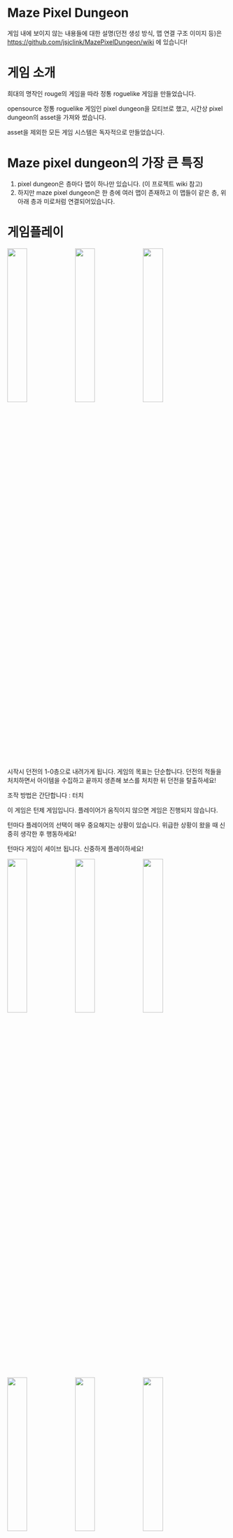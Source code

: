 # Maze Pixel Dungeon

게임 내에 보이지 않는 내용들에 대한 설명(던전 생성 방식, 맵 연결 구조 이미지 등)은
https://github.com/jsjclink/MazePixelDungeon/wiki 에 있습니다!

# 게임 소개
희대의 명작인 rouge의 게임을 따라 정통 roguelike 게임을 만들었습니다.

opensource 정통 roguelike 게임인 pixel dungeon을 모티브로 했고, 시간상 pixel dungeon의 asset을 가져와 썼습니다.

asset을 제외한 모든 게임 시스템은 독자적으로 만들었습니다.

# Maze pixel dungeon의 가장 큰 특징

1. pixel dungeon은 층마다 맵이 하나만 있습니다. (이 프로젝트 wiki 참고)
2. 하지만 maze pixel dungeon은 한 층에 여러 맵이 존재하고 이 맵들이 같은 층, 위 아래 층과 미로처럼 연결되어있습니다.

# 게임플레이

<p>
  <img width="30%" height="30%" src="https://user-images.githubusercontent.com/60886172/181493886-74afeb6a-cd9b-4077-90cd-00043581869b.jpg">
  <img width="30%" height="30%" src="https://user-images.githubusercontent.com/60886172/181493895-504404cd-4f59-411e-b0e7-9f99e396a09f.jpg">
  <img width="30%" height="30%" src="https://user-images.githubusercontent.com/60886172/181493929-aa8b7d0e-1059-4bdc-90eb-200e15b07cc6.jpg">
</p>

시작시 던전의 1-0층으로 내려가게 됩니다. 게임의 목표는 단순합니다. 던전의 적들을 처치하면서 아이템을 수집하고 끝까지 생존해 보스를 처치한 뒤 던전을 탈출하세요!

조작 방법은 간단합니다 : 터치

이 게임은 턴제 게임입니다. 플레이어가 움직이지 않으면 게임은 진행되지 않습니다.

턴마다 플레이어의 선택이 매우 중요해지는 상황이 있습니다. 위급한 상황이 왔을 때 신중히 생각한 후 행동하세요!

턴마다 게임이 세이브 됩니다. 신중하게 플레이하세요!

<p>
  <img width="30%" height="30%" src="https://user-images.githubusercontent.com/60886172/181494387-ec24c29c-1a54-4aea-b20e-3477bab7093a.jpg">
  <img width="30%" height="30%" src="https://user-images.githubusercontent.com/60886172/181494405-9b6d176a-f6dc-4f64-a976-37e13b87520d.jpg">
  <img width="30%" height="30%" src="https://user-images.githubusercontent.com/60886172/181494416-5020be19-4cd3-48dd-98cd-5312893be6e3.jpg">
</p>

<p>
  <img width="30%" height="30%" src="https://user-images.githubusercontent.com/60886172/181494445-319ec920-7e28-4d0d-a6c6-aaa17d78d532.jpg">
  <img width="30%" height="30%" src="https://user-images.githubusercontent.com/60886172/181494436-730fbf66-8f4e-4d4f-ab16-ec0a7abec80f.jpg">
  <img width="30%" height="30%" src="https://user-images.githubusercontent.com/60886172/181494484-10547076-875b-4f3b-a561-1a8e87874eed.jpg">
</p>

<p>
  <img width="30%" height="30%" src="https://user-images.githubusercontent.com/60886172/181494725-9851f60f-51c3-4ace-904e-6af7e9bdbd25.jpg">
  <img width="30%" height="30%" src="https://user-images.githubusercontent.com/60886172/181494494-30c448b8-e1e7-46f1-b6d3-b87051856642.png">
  <img width="30%" height="30%" src="https://user-images.githubusercontent.com/60886172/181494714-acf5849e-3071-4dab-beb6-fd3ca7173104.jpg">
</p>


# 기타

게임 시작 화면에 웅장한 bgm을 감상하세요

# wiki 일부 중요한 내용

모두 직접 짠 알고리즘/ 코드입니다!!!!!!!!!!!!!!!!

# 01 hierarachy와 layer, map이라는 개념
픽던 보면 1층-5층 6층-10층 과 같이 5층마다 맵 컨셉이 바뀌는데 이렇게 한 컨셉으로 묶인 층들을 hierarchy로 부르고
layer는 층
map은 실제 플레이 하는 맵을 의미함

# 01-1 layer

픽던은 한 층에서 내려가면 바로 다음층으로 내려가짐
이 게임은 한 층에 여러 맵이 존재하고 그 맵들이 다른 층, 같은 층과 연결돼있음

# 01-2 random layer generator
생성한 맵 구조가 다음과 같음

hierarchy1, 2가 연결된 모습

![layer](https://user-images.githubusercontent.com/60886172/180501936-011ecdd8-fd56-40a7-9681-ab8c89e0e5d1.JPG)

hierarchy1

![layer1](https://user-images.githubusercontent.com/60886172/180501968-9fa63e0d-f332-4021-a184-3745f83b57e0.JPG)

hierarchy2

![layer2](https://user-images.githubusercontent.com/60886172/180501977-51bea9ec-f106-4d64-badb-87085ea5becd.JPG)

# 01-2 map

random map generator를 만들어서 사각형 모양의 맵을 생성함

![map](https://user-images.githubusercontent.com/60886172/180502963-ee10604c-ece1-4a02-be8e-a8da71d8c9df.JPG)

<p>
  <img width="30%" height="30%" src="https://user-images.githubusercontent.com/60886172/180503015-4997f04d-89ec-4fcb-a3e0-dbddee4ea593.jpg">
  <img width="30%" height="30%" src="https://user-images.githubusercontent.com/60886172/180503023-01f8d141-8a39-4b57-aac1-3d6bbc2126fb.jpg">
</p>

